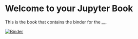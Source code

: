 # Welcome to your Jupyter Book

This is the book that contains the binder for the __.

[![Binder](https://mybinder.org/badge_logo.svg)](https://mybinder.org/v2/gh/UCB-stat-159-s22/hw06-nwhaq1/HEAD?labpath=index.ipynb)
